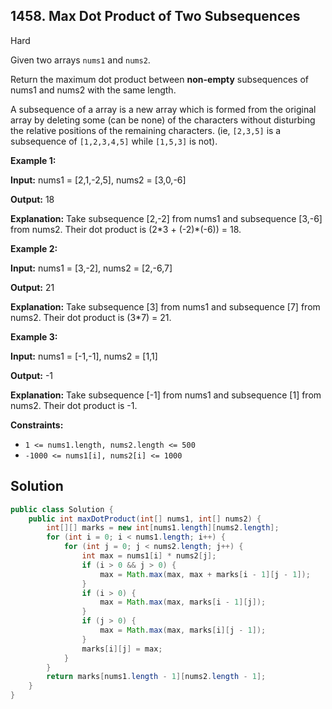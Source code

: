 ## 1458\. Max Dot Product of Two Subsequences

Hard

Given two arrays `nums1` and `nums2`.

Return the maximum dot product between **non-empty** subsequences of nums1 and nums2 with the same length.

A subsequence of a array is a new array which is formed from the original array by deleting some (can be none) of the characters without disturbing the relative positions of the remaining characters. (ie, `[2,3,5]` is a subsequence of `[1,2,3,4,5]` while `[1,5,3]` is not).

**Example 1:**

**Input:** nums1 = [2,1,-2,5], nums2 = [3,0,-6]

**Output:** 18

**Explanation:** Take subsequence [2,-2] from nums1 and subsequence [3,-6] from nums2. Their dot product is (2\*3 + (-2)\*(-6)) = 18.

**Example 2:**

**Input:** nums1 = [3,-2], nums2 = [2,-6,7]

**Output:** 21

**Explanation:** Take subsequence [3] from nums1 and subsequence [7] from nums2. Their dot product is (3\*7) = 21.

**Example 3:**

**Input:** nums1 = [-1,-1], nums2 = [1,1]

**Output:** -1

**Explanation:** Take subsequence [-1] from nums1 and subsequence [1] from nums2. Their dot product is -1.

**Constraints:**

*   `1 <= nums1.length, nums2.length <= 500`
*   `-1000 <= nums1[i], nums2[i] <= 1000`

## Solution

```java
public class Solution {
    public int maxDotProduct(int[] nums1, int[] nums2) {
        int[][] marks = new int[nums1.length][nums2.length];
        for (int i = 0; i < nums1.length; i++) {
            for (int j = 0; j < nums2.length; j++) {
                int max = nums1[i] * nums2[j];
                if (i > 0 && j > 0) {
                    max = Math.max(max, max + marks[i - 1][j - 1]);
                }
                if (i > 0) {
                    max = Math.max(max, marks[i - 1][j]);
                }
                if (j > 0) {
                    max = Math.max(max, marks[i][j - 1]);
                }
                marks[i][j] = max;
            }
        }
        return marks[nums1.length - 1][nums2.length - 1];
    }
}
```
